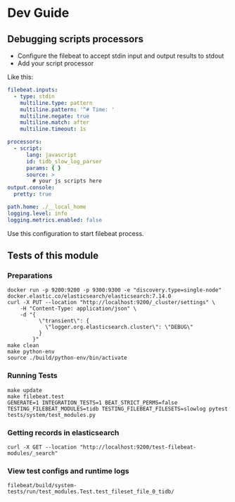 # Dev Guide

## Debugging scripts processors

- Configure the filebeat to accept stdin input and output results to stdout
- Add your script processor

Like this:

```yaml
filebeat.inputs:
  - type: stdin
    multiline.type: pattern
    multiline.pattern: '^# Time: '
    multiline.negate: true
    multiline.match: after
    multiline.timeout: 1s

processors:
  - script:
      lang: javascript
      id: tidb_slow_log_parser
      params: { }
      source: >
        # your js scripts here
output.console:
  pretty: true

path.home: ./__local_home
logging.level: info
logging.metrics.enabled: false
```

Use this configuration to start filebeat process.

## Tests of this module

### Preparations

```shell
docker run -p 9200:9200 -p 9300:9300 -e "discovery.type=single-node" docker.elastic.co/elasticsearch/elasticsearch:7.14.0
curl -X PUT --location "http://localhost:9200/_cluster/settings" \
    -H "Content-Type: application/json" \
    -d "{
          \"transient\": {
            \"logger.org.elasticsearch.cluster\": \"DEBUG\"
          }
        }"
make clean
make python-env
source ./build/python-env/bin/activate
```

### Running Tests

```shell
make update
make filebeat.test
GENERATE=1 INTEGRATION_TESTS=1 BEAT_STRICT_PERMS=false TESTING_FILEBEAT_MODULES=tidb TESTING_FILEBEAT_FILESETS=slowlog pytest tests/system/test_modules.py
```

### Getting records in elasticsearch

```shell
curl -X GET --location "http://localhost:9200/test-filebeat-modules/_search"
```

### View test configs and runtime logs

`filebeat/build/system-tests/run/test_modules.Test.test_fileset_file_0_tidb/`
